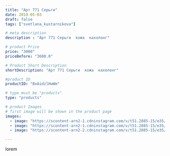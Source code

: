 ```yaml
---
title: "Арт 771 Серьги"
date: 2019-05-03
draft: false
tags: ["svetlana_kustarnikova"]

# meta description
description : "Арт 771 Серьги  кожа  кахолонг"

# product Price
price: "3000"
priceBefore: "3600.0"

# Product Short Description
shortDescription: "Арт 771 Серьги  кожа  кахолонг"

#product ID
productID: "BxAidzlHwWm"

# type must be "products"
type: "products"

# product Images
# first image will be shown in the product page
images:
  - image: "https://scontent-arn2-1.cdninstagram.com/v/t51.2885-15/e35/57649003_852516525112573_6908356649557556742_n.jpg?se=8&tp=1&_nc_ht=scontent-arn2-1.cdninstagram.com&_nc_cat=101&_nc_ohc=drAMIwQAunEAX-DlTKU&oh=0600d85364d75882c82b9993e3dc680d&oe=606BFF05&ig_cache_key=MjAzNTc3ODYwMDY4NDExOTA2NQ%3D%3D.2"
  - image: "https://scontent-arn2-1.cdninstagram.com/v/t51.2885-15/e35/57552103_462657344473430_6240534213014727475_n.jpg?se=8&tp=1&_nc_ht=scontent-arn2-1.cdninstagram.com&_nc_cat=102&_nc_ohc=gq53gj5h4iMAX_y4dk6&oh=dd6a35ed9e74ae4b5c43fd08fe33cb08&oe=606B6576&ig_cache_key=MjAzNTc3ODYwMDcwMDc3MTgwOA%3D%3D.2"
  - image: "https://scontent-arn2-2.cdninstagram.com/v/t51.2885-15/e35/57649006_345320029521512_6498899452065698822_n.jpg?se=8&tp=1&_nc_ht=scontent-arn2-2.cdninstagram.com&_nc_cat=108&_nc_ohc=B4f-Lt2M_WQAX_eQsmF&oh=f317b6e7042db1fffb6802350fc2f76b&oe=606B9377&ig_cache_key=MjAzNTc3ODYwMDcwMDkxNDUxMA%3D%3D.2"

---
```

lorem
